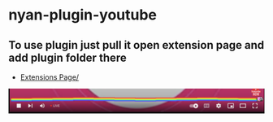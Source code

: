 # nyan-plugin-youtube

## To use plugin just pull it open extension page and add plugin folder there
* <a href="chrome://extensions/">Extensions Page/</a>

![Screenshot](assets/screenshot.png)
